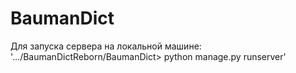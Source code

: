 ﻿# BaumanDict
 Для запуска сервера на локальной машине:
 '.../BaumanDictReborn/BaumanDict> python manage.py runserver'
